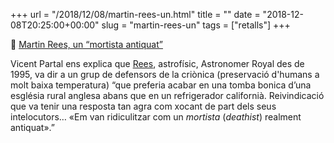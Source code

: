 +++
url = "/2018/12/08/martin-rees-un.html"
title = ""
date = "2018-12-08T20:25:00+00:00"
slug = "martin-rees-un"
tags = ["retalls"]
+++

📎 [Martin Rees, un “mortista antiquat”](https://blocs.mesvilaweb.cat/vicent/?p=270024)

Vicent Partal ens explica que [Rees](https://en.wikipedia.org/wiki/Martin_Rees), astrofísic, Astronomer Royal des de 1995, va dir a un grup de defensors de la criònica (preservació d'humans a molt baixa temperatura) “que preferia acabar en una tomba bonica d’una església rural anglesa abans que en un refrigerador californià. Reivindicació que va tenir una resposta tan agra com xocant de part dels seus intelocutors… «Em van ridiculitzar com un *mortista* (*deathist*) realment antiquat».”</p>

